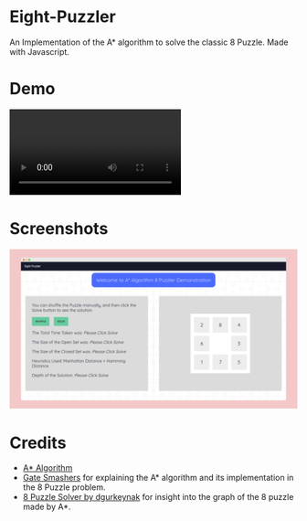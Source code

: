 # Eight-Puzzler

An Implementation of the A\* algorithm to solve the classic 8 Puzzle. Made with Javascript.

# Demo

![Demo](./demo.mp4)

# Screenshots

![Screenshot](./screenshot.png)

# Credits

-   [A\* Algorithm](https://en.wikipedia.org/wiki/A*_search_algorithm)
-   [Gate Smashers](https://www.youtube.com/watch?v=nmWGhb9E4es&t=324s) for explaining the A\* algorithm and its implementation in the 8 Puzzle problem.
-   [8 Puzzle Solver by dgurkeynak](https://github.com/dgurkaynak/8-puzzle-solver) for insight into the graph of the 8 puzzle made by A\*.
